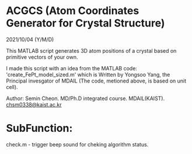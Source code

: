 # ACGCS (Atom Coordinates Generator for Crystal Structure)

2021/10/04 (Y/M/D)

This MATLAB script generates 3D atom positions of a crystal based on primitive vectors of your own.

I made this script with an idea from the MATLAB code: 'create_FePt_model_sized.m'
which is Written by Yongsoo Yang, the Principal invesgator of MDAIL (The code, metioned above, is based on unit cell).

Author: Semin Cheon. MD/Ph.D integrated course. MDAIL(KAIST). chsm0338@kaist.ac.kr

# SubFunction:
check.m - trigger beep sound for cheking algorithm status. 
